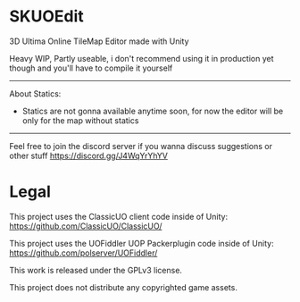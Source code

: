 # SKUOEdit
3D Ultima Online TileMap Editor made with Unity

Heavy WIP, Partly useable, i don't recommend using it in production yet though and you'll have to compile it yourself


---
About Statics:
- Statics are not gonna available anytime soon, for now the editor will be only for the map without statics


---
Feel free to join the discord server if you wanna discuss suggestions or other stuff https://discord.gg/J4WqYrYhYV


# Legal
This project uses the ClassicUO client code inside of Unity: https://github.com/ClassicUO/ClassicUO/

This project uses the UOFiddler UOP Packerplugin code inside of Unity: https://github.com/polserver/UOFiddler/

This work is released under the GPLv3 license. 

This project does not distribute any copyrighted game assets.
